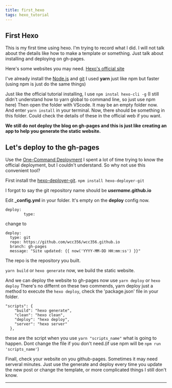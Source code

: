 ```yaml
---
title: first_hexo
tags: hexo_tutorial
---
```


## First Hexo

This is my first time using hexo. I'm trying to record what I did. I will not talk about the details like how to make a template or something. Just talk about installing and deploying on gh-pages.

Here's some websites you may need.
[Hexo's official site](https://hexo.io/docs/writing)

I've already install the [Node.js](https://nodejs.org/en/) and [git](https://git-scm.com/)
I used **yarn** just like npm but faster (using npm is just do the same things)

Just like the official tutorial installing, I use
`npm instal hexo-cli -g`
(I still didn't understand how to yarn global to command line, so just use npm here)
Then open the folder with VScode. It may be an empty folder now.
And enter `yarn install` in your terminal.
Now, there should be something in this folder.
Could check the details of these in the official web if you want.

**We still do not deploy the blog on gh-pages and this is just like creating an app to help you generate the static website.**

## Let's deploy to the gh-pages

Use the [One-Command Deployment](https://hexo.io/docs/one-command-deployment)
I spent a lot of time trying to know the official deployment, but I couldn't understand. So why not use this convenient tool?

First install the [hexo-deployer-git](https://classic.yarnpkg.com/en/package/hexo-deployer-git).
`npm install hexo-deployer-git`

I forgot to say the git repository name should be
**_username_.github.io**

Edit **\_config.yml** in your folder. It's empty on the **deploy** config now.

```
deploy:
        type:
```

change to

```
deploy:
  type: git
  repo: https://github.com/wcc356/wcc356.github.io
  branch: gh-pages
  message: "Site updated: {{ now('YYYY-MM-DD HH:mm:ss') }}"
```

The repo is the repository you built.

`yarn build` or `hexo generate`
now, we build the static website.

And we can deploy the website to gh-pages now
use
`yarn deploy` or `hexo deploy`
There's no differnt on these two commends, yarn deploy just a method to execute the `hexo deploy`, check the 'package.json' file in your folder.

```
"scripts": {
    "build": "hexo generate",
    "clean": "hexo clean",
    "deploy": "hexo deploy",
    "server": "hexo server"
  },
```

these are the script when you use `yarn "scripts_name"` what is going to happen. Dont change the file if you don't need.(if use npm will be `npm run 'scripts_name'`)

Finall, check your website on you github-pages. Sometimes it may need serveral minutes.
Just use the generate and deploy every time you update the new post or change the template, or more complicated things I still don't know.

---
